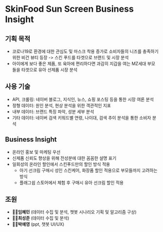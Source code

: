 # SkinFood Sun Screen Business Insight

## 기획 목적
- 코로나19로 환경에 대한 관심도 및 마스크 착용 증가로 소비자들의 니즈를 충족하기 위한 비건 뷰티 등장
  -> 스킨 푸드를 타겟으로 브랜드 및 시장 분석
- 아이에게 보다 좋은 제품, 또 육아에 편리하다면 과감히 지갑을 여는 MZ세대 부모들을 타겟으로 유아 선제품 시장 분석 

## 사용 기술
- API, 크롤링: 네이버 블로그, 지식인, 뉴스, 쇼핑 포스팅 등을 통한 시장 여론 분석
- 정형 데이터: 원인 분석, 현상 분석을 위한 객관적인 지표
- 내부 데이터: 브랜드 특징 파악, 성분 세부 분석
- 기타 데이터: 네이버 검색 키워드별 연령, 나이대, 검색 추이 분석을 통한 소비자 분석

## Business Insight
- 온라인 홍보 및 마케팅 우선
- 신제품 신뢰도 향상을 위해 전성분에 대한 꼼꼼한 설명 표기
- 일회성의 온라인 할인에서 스킨푸드만의 할인 방식 적용
  - 아기 선크림 구매시 성인 스킨케어, 화장품 할인 적용으로 부모들까지 고려하는 방식
  - 플래그쉽 스토어에서 체험 후 구매시 유아 선크림 할인 적용

## 조원
- 👩‍💻**임혜민** (데이터 수집 및 분석, 챗봇 시나리오 기획 및 알고리즘 구상)
- 👨‍💻**최성준** (데이터 수집 및 분석)
- 👩‍💻**박예영** (ppt, 챗봇 UI/UX)
